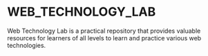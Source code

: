 # WEB_TECHNOLOGY_LAB
Web Technology Lab is a practical repository that provides valuable resources for learners of all levels to learn and practice various web technologies.
